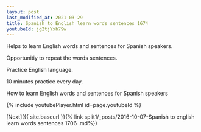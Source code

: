```yaml
---
layout: post
last_modified_at: 2021-03-29
title: Spanish to English learn words sentences 1674 
youtubeId: jg2tjYxb79w
---
```

 
 
Helps to learn English words and sentences for Spanish speakers.

Opportunitiy to repeat the words sentences. 

Practice English language. 
 
10 minutes practice every day. 
 
How to learn English words and sentences for Spanish speakers 
 
{% include youtubePlayer.html id=page.youtubeId %}
 
 
[Next]({{ site.baseurl }}{% link  split1/_posts/2016-10-07-Spanish to english learn words sentences 1706 .md%})
 
